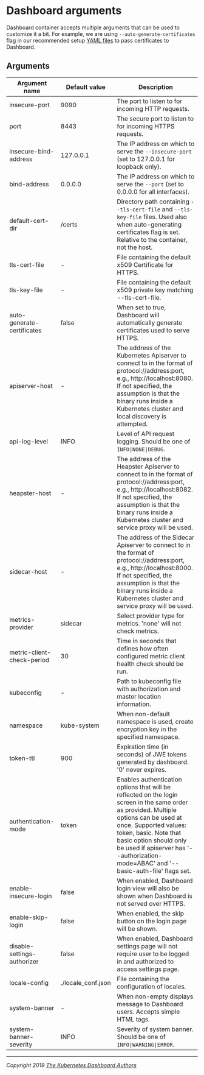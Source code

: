 # Dashboard arguments

Dashboard container accepts multiple arguments that can be used to customize it a bit. For example, we are using `--auto-generate-certificates` flag in our recommended setup [YAML files](https://github.com/kubernetes/dashboard/blob/master/charts/recommended.yaml) to pass certificates to Dashboard.

## Arguments

| Argument name               | Default value      | Description                                                                                                                                                                                                                                                                                               |
|-----------------------------|--------------------|-----------------------------------------------------------------------------------------------------------------------------------------------------------------------------------------------------------------------------------------------------------------------------------------------------------|
| insecure-port	              | 9090               | The port to listen to for incoming HTTP requests.                                                                                                                                                                                                                                                         |
| port                        | 8443               | The secure port to listen to for incoming HTTPS requests.                                                                                                                                                                                                                                                 |
| insecure-bind-address       | 127.0.0.1          | The IP address on which to serve the `--insecure-port` (set to 127.0.0.1 for loopback only).                                                                                                                                                                                                              |
| bind-address                | 0.0.0.0            | The IP address on which to serve the `--port` (set to 0.0.0.0 for all interfaces).                                                                                                                                                                                                                        |
| default-cert-dir            | /certs             | Directory path containing `--tls-cert-file` and `--tls-key-file` files. Used also when auto-generating certificates flag is set. Relative to the container, not the host.                                                                                                                                 |
| tls-cert-file               | -                  | File containing the default x509 Certificate for HTTPS.                                                                                                                                                                                                                                                   |
| tls-key-file                | -                  | File containing the default x509 private key matching --tls-cert-file.                                                                                                                                                                                                                                    |
| auto-generate-certificates  | false              | When set to true, Dashboard will automatically generate certificates used to serve HTTPS.                                                                                                                                                                                                                 |
| apiserver-host              | -                  | The address of the Kubernetes Apiserver to connect to in the format of protocol://address:port, e.g., http://localhost:8080. If not specified, the assumption is that the binary runs inside a Kubernetes cluster and local discovery is attempted.                                                       |
| api-log-level               | INFO               | Level of API request logging. Should be one of `INFO\|NONE\|DEBUG`. |
| heapster-host               | -                  | The address of the Heapster Apiserver to connect to in the format of protocol://address:port, e.g., http://localhost:8082. If not specified, the assumption is that the binary runs inside a Kubernetes cluster and service proxy will be used.                                                           |
| sidecar-host                | -                  | The address of the Sidecar Apiserver to connect to in the format of protocol://address:port, e.g., http://localhost:8000. If not specified, the assumption is that the binary runs inside a Kubernetes cluster and service proxy will be used.                                                            |
| metrics-provider            | sidecar            | Select provider type for metrics. 'none' will not check metrics.                                                                                                                                                                                                                                          |
| metric-client-check-period  | 30                 | Time in seconds that defines how often configured metric client health check should be run.                                                                                                                                                                                                               |
| kubeconfig                  | -                  | Path to kubeconfig file with authorization and master location information.                                                                                                                                                                                                                               |
| namespace                   | kube-system        | When non-default namespace is used, create encryption key in the specified namespace.                                                                                                                                                                                                                     |
| token-ttl                   | 900                | Expiration time (in seconds) of JWE tokens generated by dashboard. '0' never expires.                                                                                                                                                                                                                     |
| authentication-mode         | token              | Enables authentication options that will be reflected on the login screen in the same order as provided. Multiple options can be used at once. Supported values: token, basic. Note that basic option should only be used if apiserver has '--authorization-mode=ABAC' and '--basic-auth-file' flags set. |
| enable-insecure-login       | false              | When enabled, Dashboard login view will also be shown when Dashboard is not served over HTTPS.                                                                                                                                                                                                            |
| enable-skip-login           | false              | When enabled, the skip button on the login page will be shown.                                                                                                                                                                                                                                            |
| disable-settings-authorizer | false              | When enabled, Dashboard settings page will not require user to be logged in and authorized to access settings page.                                                                                                                                                                                       |
| locale-config               | ./locale_conf.json | File containing the configuration of locales.                                                                                                                                                                                                                                                             |
| system-banner               | -                  | When non-empty displays message to Dashboard users. Accepts simple HTML tags.                                                                                                                                                                                                                             |
| system-banner-severity      | INFO               | Severity of system banner. Should be one of `INFO\|WARNING\|ERROR`. |

----
_Copyright 2019 [The Kubernetes Dashboard Authors](https://github.com/kubernetes/dashboard/graphs/contributors)_
